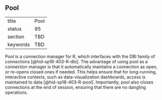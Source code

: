 ## Pool


|          |      |
| -------- | ---- |
| title    | Pool |
| status   | 95   |
| section  | TBD  |
| keywords | TBD  |



Pool is a connection manager for R, which interfaces with the DBI family
of connections [@hid-sp18-403-R-dbi]. The advantage of using pool as a
connection manager is that it automatically maintains a connection as
open, or re-opens closed ones if needed. This helps ensure that for
long-running, interactive contexts, such as data-visualization
dashboards, access is maintained to data [@hid-sp18-403-R-pool].
Importantly, pool also closes connections at the end of session,
ensuring that there are no dangling operations.
